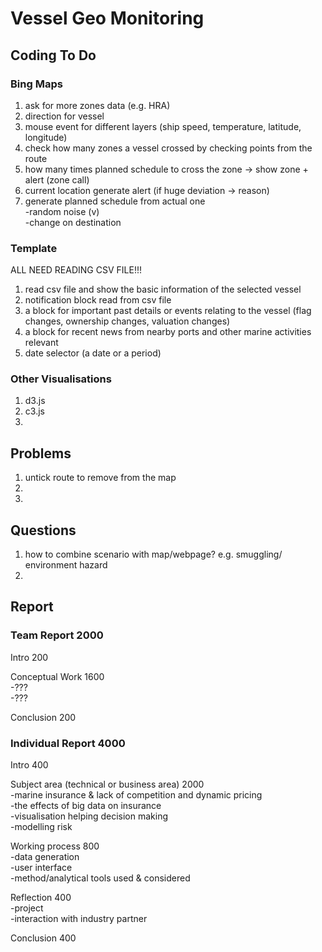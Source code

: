 # Vessel Geo Monitoring

## Coding To Do

### Bing Maps

1. ask for more zones data (e.g. HRA)
2. direction for vessel
3. mouse event for different layers (ship speed, temperature, latitude, longitude)
4. check how many zones a vessel crossed by checking points from the route
5. how many times planned schedule to cross the zone -> show zone + alert (zone call)
6. current location generate alert (if huge deviation -> reason)  
7. generate planned schedule from actual one  
   -random noise (v)  
   -change on destination  


### Template

ALL NEED READING CSV FILE!!!  
1. read csv file and show the basic information of the selected vessel  
2. notification block read from csv file  
3. a block for important past details or events relating to the vessel (flag changes, ownership changes, valuation changes)   
4. a block for recent news from nearby ports and other marine activities relevant  
5. date selector (a date or a period)

### Other Visualisations

1. d3.js  
2. c3.js  
3.

## Problems
1. untick route to remove from the map
2.
3.

## Questions
1. how to combine scenario with map/webpage? e.g. smuggling/ environment hazard
2. 

## Report

### Team Report 2000

Intro 200  

Conceptual Work 1600  
-???  
-???  

Conclusion 200  

### Individual Report 4000

Intro 400  

Subject area (technical or business area) 2000  
  -marine insurance & lack of competition and dynamic pricing  
  -the effects of big data on insurance  
  -visualisation helping decision making  
  -modelling risk  
  
Working process 800  
  -data generation  
  -user interface  
  -method/analytical tools used & considered  
  
Reflection 400  
  -project  
  -interaction with industry partner  
  
Conclusion 400  
